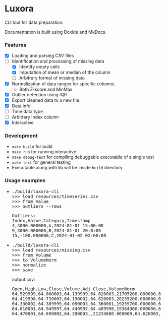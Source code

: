 # Luxora

CLI tool for data preparation.

Documentation is built using Doxide and MkDocs.

### Features
- [x] Loading and parsing CSV files  
- [ ] Identification and processing of missing data   
    - [x] Identify empty cells  
    - [x] Imputation of mean or median of the column  
    - [ ] Arbitrary format of missing data  
- [x] Normalization of data ranges for specific columns.  
    - Both Z-score and MinMax  
- [x] Outlier detection using IQR  
- [x] Export cleaned data to a new file
- [x] Data info  
- [ ] Time data type  
- [ ] Arbitrary Index column  
- [x] Interactive  

### Development
- `make build` for build
- `make run` for running interactive
- `make debug-test` for compiling debuggable executable of a single test
- `make test` for general testing
- Executable along with lib will be inside `build` directory

### Usage examples
- <pre>
  ./build/luxora-cli
  >>> load resources/timeseries.csv
  >>> from Value
  >>> outliers --rows
  </pre>
  <pre>Outliers:  
  Index,Value,Category,Timestamp  
  4,5000.000000,A,2024-01-01 15:00:00  
  9,3000.000000,B,2024-01-01 20:0:00  
  15,-100.000000,C,2024-01-02 02:00:00</pre>
- <pre>
  ./build/luxora-cli
  >>> load resources/missing.csv
  >>> from Volume
  >>> to VolumeNorm
  >>> normalize
  >>> save
  </pre>
  <label>output.csv:</label>
  <pre>
  Open,High,Low,Close,Volume,Adj Close,VolumeNorm
  64.529999,64.800003,64.139999,64.620003,21705200.000000,64.620003,1.000000
  64.419998,64.730003,64.190002,64.620003,20235200.000000,64.620003,0.398896
  64.330002,64.389999,64.050003,64.360001,19259700.000000,64.360001,0.000000
  64.610001,64.949997,64.449997,64.489998,19384900.000000,64.489998,0.051196
  64.470001,64.690002,64.300003,,21234600.000000,64.620003,0.807565
  </pre>
